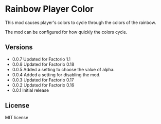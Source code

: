 # Rainbow Player Color

This mod causes player's colors to cycle through the colors of the rainbow.

The mod can be configured for how quickly the colors cycle.

## Versions
 * 0.0.7 Updated for Factorio 1.1
 * 0.0.6 Updated for Factorio 0.18
 * 0.0.5 Added a setting to choose the value of alpha.
 * 0.0.4 Added a setting for disabling the mod.
 * 0.0.3 Updated for Factorio 0.17
 * 0.0.2 Updated for Factorio 0.16
 * 0.0.1 Initial release

## License

MIT license
